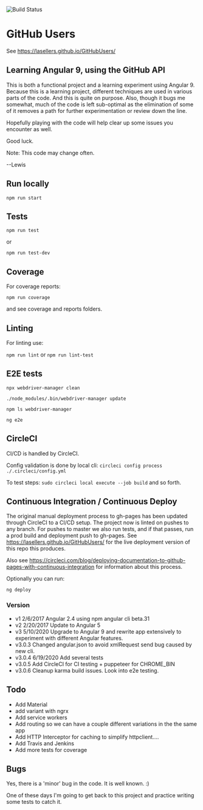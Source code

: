 ![Build Status](https://circleci.com/gh/lasellers/GitHubUsers.png?circle-token=e949fd7d7af872231de030feb04b73e843abd3f7)

# GitHub Users
See https://lasellers.github.io/GitHubUsers/

## Learning Angular 9, using the GitHub API

This is both a functional project and a learning experiment using Angular 9.
Because this is a learning project, different techniques are used in various parts of the code.
And this is quite on purpose. Also, though it bugs me somewhat, much of the code is left sub-optimal
as the elimination of some of it removes a path for further experimentation or review down the line.

Hopefully playing with the code will help clear up some issues you encounter as well.

Good luck.

Note: This code may change often.

--Lewis

## Run locally

`npm run start`


## Tests

`npm run test`

or

`npm run test-dev`


## Coverage

For coverage reports:

`npm run coverage`

and see coverage and reports folders.


## Linting

For linting use:

`npm run lint`
or
`npm run lint-test`

## E2E tests

`npx webdriver-manager clean`

`./node_modules/.bin/webdriver-manager update`

`npm ls webdriver-manager`

`ng e2e`


## CircleCI

CI/CD is handled by CircleCI.

Config validation is done by local cli:
`circleci config process ./.circleci/config.yml`

To test steps:
`sudo circleci local execute --job build`
and so forth.


## Continuous Integration / Continuous Deploy

The original manual deployment process to gh-pages has been updated through CircleCI to a CI/CD setup.
The project now is linted on pushes to any branch.
For pushes to master we also run tests, and if that passes, run a prod build and deployment push to gh-pages.
See https://lasellers.github.io/GitHubUsers/ for the live deployment version of this repo this produces.

Also see https://circleci.com/blog/deploying-documentation-to-github-pages-with-continuous-integration for information about this process.

Optionally you can run:

`ng deploy`


### Version
* v1 2/6/2017 Angular 2.4 using npm angular cli beta.31
* v2 2/20/2017 Update to Angular 5
* v3 5/10/2020 Upgrade to Angular 9 and rewrite app extensively to experiment with different Angular features.
* v3.0.3 Changed angular.json to avoid xmlRequest send bug caused by new cli.
* v3.0.4 6/19/2020 Add several tests
* v3.0.5 Add CircleCI for CI testing + puppeteer for CHROME_BIN
* v3.0.6 Cleanup karma build issues. Look into e2e testing.

## Todo

* Add Material
* add variant with ngrx
* Add service workers
* Add routing so we can have a couple different variations in the the same app
* Add HTTP Interceptor for caching to simplify httpclient....
* Add Travis and Jenkins
* Add more tests for coverage

## Bugs

Yes, there is a 'minor' bug in the code. It is well known. :)

One of these days I'm going to get back to this project and practice writing some tests to catch it.
